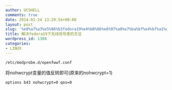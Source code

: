 ```yaml
---
author: UCSHELL
comments: true
date: 2014-02-24 13:29:54+00:00
layout: post
slug: '%e8%a7%a3%e5%86%b3fedora19%e4%b8%8b%e6%97%a0%e7%ba%bf%e4%bf%a1%e5%8f%b7%e5%b7%ae%e7%9a%84%e6%96%b9%e6%b3%95'
title: 解决fedora19下无线信号差的方法
wordpress_id: 1308
categories:
- LINUX
---
```


	/etc/modprobe.d/openfwwf.conf

将nohwcrypt变量的值反转即可(原来的nohwcrypt=1)

	options b43 nohwcrypt=0 qos=0
